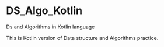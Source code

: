 # DS_Algo_Kotlin
Ds and Algorithms in Kotlin language 

This is Kotlin version of Data structure and Algorithms practice. 
